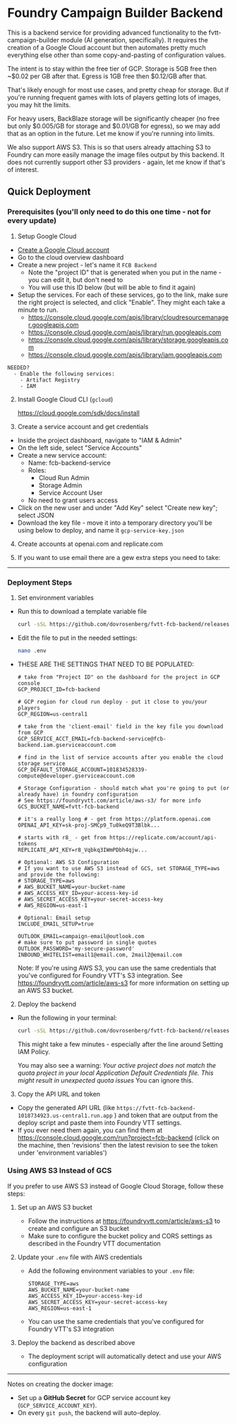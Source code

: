 # Foundry Campaign Builder Backend

This is a backend service for providing advanced functionality to the fvtt-campaign-builder module (AI generation, specifically).  It requires the creation of a Google Cloud account but then automates
pretty much everything else other than some copy-and-pasting of configuration values.

The intent is to stay within the free tier of GCP.  Storage is 5GB free then ~$0.02 per GB after that.  Egress is 1GB free then $0.12/GB after that.

That's likely enough for most use cases, and pretty cheap for storage.  But if you're running frequent games with lots of players getting lots of images, you may hit the limits.

For heavy users, BackBlaze storage will be significantly cheaper (no free but only $0.005/GB for storage and $0.01/GB for egress), so we may add that as an option in the future.  Let me know
if you're running into limits.

We also support AWS S3.  This is so that users already attaching S3 to Foundry can more easily manage the image files output by this backend.  It does not currently support other S3 providers - again, let me know if that's of interest.

## Quick Deployment
### Prerequisites (you'll only need to do this one time - not for every update)

1. Setup Google Cloud

  - [Create a Google Cloud account](https://console.cloud.google.com/)
  - Go to the cloud overview dashboard
  - Create a new project - let's name it `FCB Backend`
    - Note the "project ID" that is generated when you put in the name - you can edit it, but don't need to
    - You will use this ID below (but will be able to find it again) 
  - Setup the services.  For each of these services, go to the link, make sure the right project is selected, and
    click "Enable".  They might each take a minute to run.
    - https://console.cloud.google.com/apis/library/cloudresourcemanager.googleapis.com
    - https://console.cloud.google.com/apis/library/run.googleapis.com
    - https://console.cloud.google.com/apis/library/storage.googleapis.com
    - https://console.cloud.google.com/apis/library/iam.googleapis.com

```
NEEDED?
  - Enable the following services:
    - Artifact Registry
    - IAM
```

2. Install Google Cloud CLI (`gcloud`)
    
    https://cloud.google.com/sdk/docs/install

3. Create a service account and get credentials
  - Inside the project dashboard, navigate to "IAM & Admin"
  - On the left side, select "Service Accounts"
  - Create a new service account:
    - Name: fcb-backend-service
    - Roles:
      - Cloud Run Admin
      - Storage Admin
      - Service Account User
    - No need to grant users access
  - Click on the new user and under "Add Key" select "Create new key"; select JSON
  - Download the key file - move it into a temporary directory you'll be using below to deploy, and name it `gcp-service-key.json`

  4. Create accounts at openai.com and replicate.com

  5. If you want to use email there are a gew extra steps you need to take:
  ________________
  
### Deployment Steps
1. Set environment variables
  
  - Run this to download a template variable file
    ```sh
    curl -sSL https://github.com/dovrosenberg/fvtt-fcb-backend/releases/latest/download/env.template -o .env
    ```

  - Edit the file to put in the needed settings:
    ```sh
    nano .env
    ```

  - THESE ARE THE SETTINGS THAT NEED TO BE POPULATED:
    ```
    # take from "Project ID" on the dashboard for the project in GCP console
    GCP_PROJECT_ID=fcb-backend

    # GCP region for cloud run deploy - put it close to you/your players
    GCP_REGION=us-central1

    # take from the 'client-email' field in the key file you download from GCP
    GCP_SERVICE_ACCT_EMAIL=fcb-backend-service@fcb-backend.iam.gserviceaccount.com

    # find in the list of service accounts after you enable the cloud storage service
    GCP_DEFAULT_STORAGE_ACCOUNT=101834528339-compute@developer.gserviceaccount.com

    # Storage Configuration - should match what you're going to put (or already have) in foundry configuration
    # See https://foundryvtt.com/article/aws-s3/ for more info
    GCS_BUCKET_NAME=fvtt-fcb-backend

    # it's a really long # - get from https://platform.openai.com
    OPENAI_API_KEY=sk-proj-SMCp9_Tu0keQ9T3Blbk...

    # starts with r8_ - get from https://replicate.com/account/api-tokens
    REPLICATE_API_KEY=r8_Vqbkq3IWmPDbh4qjw...

    # Optional: AWS S3 Configuration
    # If you want to use AWS S3 instead of GCS, set STORAGE_TYPE=aws and provide the following:
    # STORAGE_TYPE=aws
    # AWS_BUCKET_NAME=your-bucket-name
    # AWS_ACCESS_KEY_ID=your-access-key-id
    # AWS_SECRET_ACCESS_KEY=your-secret-access-key
    # AWS_REGION=us-east-1

    # Optional: Email setup
    INCLUDE_EMAIL_SETUP=true

    OUTLOOK_EMAIL=campaign-email@outlook.com
    # make sure to put password in single quotes
    OUTLOOK_PASSWORD='my-secure-password'
    INBOUND_WHITELIST=email1@email.com, 2mail2@email.com
    ```

    Note: If you're using AWS S3, you can use the same credentials that you've configured for Foundry VTT's S3 integration. See https://foundryvtt.com/article/aws-s3 for more information on setting up an AWS S3 bucket.

2. Deploy the backend
  - Run the following in your terminal:
    ```sh
    curl -sSL https://github.com/dovrosenberg/fvtt-fcb-backend/releases/latest/download/deploy-gcp.sh | bash
    ```

    This might take a few minutes - especially after the line around Setting IAM Policy.
    
    You may also see a warning: *Your active project does not match the quota project in your local Application Default Credentials file. This might result in unexpected quota issues*  You can ignore this.


3. Copy the API URL and token
  - Copy the generated API URL (like `https://fvtt-fcb-backend-1018734923.us-central1.run.app` ) and token that are output from the deploy script and paste them into Foundry VTT settings.
  - If you ever need them again, you can find them at https://console.cloud.google.com/run?project=fcb-backend (click on the machine, then 'revisions' then the latest revision to see the token under 'environment variables')

### Using AWS S3 Instead of GCS

If you prefer to use AWS S3 instead of Google Cloud Storage, follow these steps:

1. Set up an AWS S3 bucket
   - Follow the instructions at https://foundryvtt.com/article/aws-s3 to create and configure an S3 bucket
   - Make sure to configure the bucket policy and CORS settings as described in the Foundry VTT documentation

2. Update your `.env` file with AWS credentials
   - Add the following environment variables to your `.env` file:
     ```
     STORAGE_TYPE=aws
     AWS_BUCKET_NAME=your-bucket-name
     AWS_ACCESS_KEY_ID=your-access-key-id
     AWS_SECRET_ACCESS_KEY=your-secret-access-key
     AWS_REGION=us-east-1
     ```
   - You can use the same credentials that you've configured for Foundry VTT's S3 integration

3. Deploy the backend as described above
   - The deployment script will automatically detect and use your AWS configuration


---------------

Notes on creating the docker image:
- Set up a **GitHub Secret** for GCP service account key (`GCP_SERVICE_ACCOUNT_KEY`).
- On every `git push`, the backend will auto-deploy.

